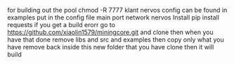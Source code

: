 for building out the pool chmod -R 7777 klant 
nervos config can be found in examples
put in the config file main port network nervos
Install   pip install requests
if you get a build erorr go to https://github.com/xiaolin1579/miningcore.git and clone then when you have that done remove libs and src and examples then copy only what you have remove back inside this new folder that you have clone then it will build 

